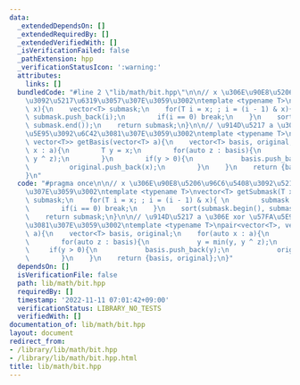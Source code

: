 ```yaml
---
data:
  _extendedDependsOn: []
  _extendedRequiredBy: []
  _extendedVerifiedWith: []
  _isVerificationFailed: false
  _pathExtension: hpp
  _verificationStatusIcon: ':warning:'
  attributes:
    links: []
  bundledCode: "#line 2 \"lib/math/bit.hpp\"\n\n// x \u306E\u90E8\u5206\u96C6\u5408\
    \u3092\u5217\u6319\u3057\u307E\u3059\u3002\ntemplate <typename T>\nvector<T> getSubmask(T\
    \ x){\n    vector<T> submask;\n    for(T i = x; ; i = (i - 1) & x){ \n       \
    \ submask.push_back(i);\n        if(i == 0) break;\n    }\n    sort(submask.begin(),\
    \ submask.end());\n    return submask;\n}\n\n// \u914D\u5217 a \u306E xor \u57FA\
    \u5E95\u3092\u6C42\u3081\u307E\u3059\u3002\ntemplate <typename T>\npair<vector<T>,\
    \ vector<T>> getBasis(vector<T> a){\n    vector<T> basis, original;\n    for(auto\
    \ x : a){\n        T y = x;\n        for(auto z : basis){\n            y = min(y,\
    \ y ^ z);\n        }\n        if(y > 0){\n            basis.push_back(y);\n  \
    \          original.push_back(x);\n        }\n    }\n    return {basis, original};\n\
    }\n"
  code: "#pragma once\n\n// x \u306E\u90E8\u5206\u96C6\u5408\u3092\u5217\u6319\u3057\
    \u307E\u3059\u3002\ntemplate <typename T>\nvector<T> getSubmask(T x){\n    vector<T>\
    \ submask;\n    for(T i = x; ; i = (i - 1) & x){ \n        submask.push_back(i);\n\
    \        if(i == 0) break;\n    }\n    sort(submask.begin(), submask.end());\n\
    \    return submask;\n}\n\n// \u914D\u5217 a \u306E xor \u57FA\u5E95\u3092\u6C42\
    \u3081\u307E\u3059\u3002\ntemplate <typename T>\npair<vector<T>, vector<T>> getBasis(vector<T>\
    \ a){\n    vector<T> basis, original;\n    for(auto x : a){\n        T y = x;\n\
    \        for(auto z : basis){\n            y = min(y, y ^ z);\n        }\n   \
    \     if(y > 0){\n            basis.push_back(y);\n            original.push_back(x);\n\
    \        }\n    }\n    return {basis, original};\n}"
  dependsOn: []
  isVerificationFile: false
  path: lib/math/bit.hpp
  requiredBy: []
  timestamp: '2022-11-11 07:01:42+09:00'
  verificationStatus: LIBRARY_NO_TESTS
  verifiedWith: []
documentation_of: lib/math/bit.hpp
layout: document
redirect_from:
- /library/lib/math/bit.hpp
- /library/lib/math/bit.hpp.html
title: lib/math/bit.hpp
---
```

